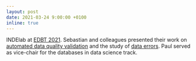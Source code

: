 ```yaml
---
layout: post
date: 2021-03-24 9:00:00 +0100
inline: true
---
```


INDElab at [EDBT 2021](https://edbticdt2021.cs.ucy.ac.cy). Sebastian and colleagues presented their work on [automated data quality validation](https://twitter.com/sscdotopen/status/1374990398628696069) and the study of [data errors](https://openproceedings.org/2021/conf/edbt/p134.pdf). Paul served as vice-chair for the databases in data science track. 